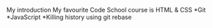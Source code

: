 My introduction
My favourite Code School course is HTML & CSS
*Git
*JavaScript
*Killing history using git rebase
